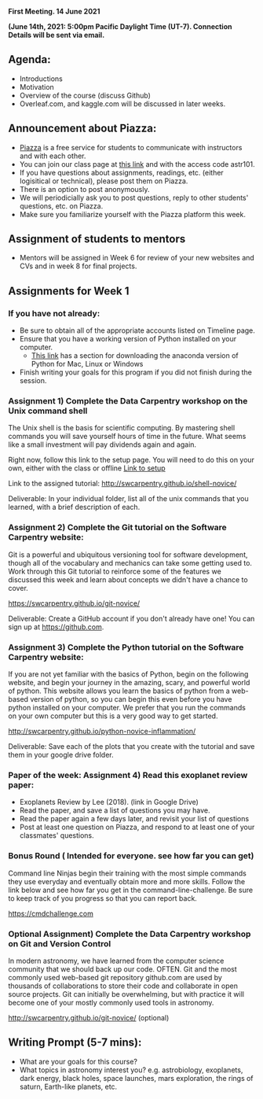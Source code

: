 **First Meeting. 14 June 2021**

**(June 14th, 2021: 5:00pm Pacific Daylight Time (UT-7). Connection Details will be sent via email.**

## Agenda:
* Introductions
* Motivation
* Overview of the course (discuss Github)
* Overleaf.com, and kaggle.com will be discussed in later weeks.

## Announcement about Piazza:
* [Piazza](https://piazza.com/) is a free service for students to communicate with instructors and with each other. 
* You can join our class page at [this link](https://piazza.com/intro_to_astro/summer2020/astr101) and with the access code astr101.
* If you have questions about assignments, readings, etc. (either logisitical or technical), please post them on Piazza.
* There is an option to post anonymously. 
* We will periodicially ask you to post questions, reply to other students' questions, etc. on Piazza.
* Make sure you familiarize yourself with the Piazza platform this week.


## Assignment of students to mentors
* Mentors will be assigned in Week 6 for review of your new websites and CVs and in week 8 for final projects.

## Assignments for Week 1

### If you have not already:
 * Be sure to obtain all of the appropriate accounts listed on Timeline page.
 * Ensure that you have a working version of Python installed on your computer.
   * [This link](https://carpentries.github.io/workshop-template/#python) has a section for downloading the anaconda version of Python for Mac, Linux or Windows
 * Finish writing your goals for this program if you did not finish during the session.

### Assignment 1) Complete the Data Carpentry workshop on the Unix command shell
The Unix shell is the basis for scientific computing. By mastering shell commands you will save 
yourself hours of time in the future. What seems like a small investment will pay dividends again and again.

Right now, follow this link to the setup page. You will need to do this on your own, either with the class or offline
[Link to setup](http://swcarpentry.github.io/shell-novice/setup.html)

Link to the assigned tutorial:
http://swcarpentry.github.io/shell-novice/

Deliverable:
  In your individual folder, list all of the unix commands that you learned, with a brief description of each.

### Assignment 2) Complete the Git tutorial on the Software Carpentry website:

Git is a powerful and ubiquitous versioning tool for software development, 
though all of the vocabulary and mechanics can take some getting used to. Work through this Git tutorial to 
reinforce some of the features we discussed this week and learn about concepts we didn't have a chance to cover.

https://swcarpentry.github.io/git-novice/

Deliverable:
  Create a GitHub account if you don't already have one! You can sign up at https://github.com.

### Assignment 3) Complete the Python tutorial on the Software Carpentry website:

If you are not yet familiar with the basics of Python, begin on the following website, and begin your
journey in the amazing, scary, and powerful world of python. This website allows you learn the basics
of python from a web-based version of python, so you can begin this even before you have python installed
on your computer. We prefer that you run the commands on your own computer but this is a very good way to
get started.

http://swcarpentry.github.io/python-novice-inflammation/

Deliverable:
   Save each of the plots that you create with the tutorial and save them in your google drive folder.
   
### Paper of the week: Assignment 4) Read this exoplanet review paper:

* Exoplanets Review by Lee (2018). (link in Google Drive)
* Read the paper, and save a list of questions you may have.
* Read the paper again a few days later, and revisit your list of questions
* Post at least one question on Piazza, and respond to at least one of your classmates' questions.



### Bonus Round ( Intended for everyone. see how far you can get)
Command line Ninjas begin their training with the most simple commands they use everyday and eventually obtain 
more and more skills. Follow the link below and see how far you get in the command-line-challenge. Be sure to
keep track of you progress so that you can report back. 

https://cmdchallenge.com

### Optional Assignment) Complete the Data Carpentry workshop on Git and Version Control
In modern astronomy, we have learned from the computer science community that we should back up our code. OFTEN.
Git and the most commonly used web-based git repository github.com are used by thousands of collaborations to
store their code and collaborate in open source projects. Git can initially be overwhelming, but with practice
it will become one of your mostly commonly used tools in astronomy.

http://swcarpentry.github.io/git-novice/ (optional)

## Writing Prompt (5-7 mins):
* What are your goals for this course?
* What topics in astronomy interest you? e.g. astrobiology, exoplanets, dark energy, black holes, space launches, mars exploration, the rings of saturn, Earth-like planets, etc.

